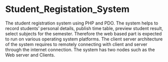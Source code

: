 # Student_Registation_System
The student registration system using PHP and PDO.  The system helps to record students’ personal details, publish time table, preview student result, select subjects for the semester. Therefore the web based part is expected to run on various operating system platforms. The client server architecture of the system requires to remotely connecting with client and server through the internet connection. The system has two nodes such as the Web server and Clients. 
